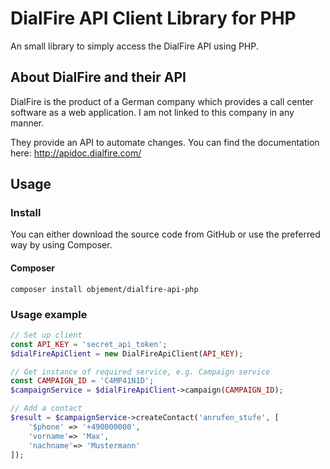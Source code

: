# DialFire API Client Library for PHP
An small library to simply access the DialFire API using PHP.

## About DialFire and their API
DialFire is the product of a German company which provides a call center software as a web application. I am not linked
to this company in any manner.

They provide an API to automate changes. You can find the documentation here:
http://apidoc.dialfire.com/

## Usage

### Install
You can either download the source code from GitHub or use the preferred way by using Composer.

#### Composer

````composer install objement/dialfire-api-php````

### Usage example

````php
// Set up client
const API_KEY = 'secret_api_token';
$dialFireApiClient = new DialFireApiClient(API_KEY);

// Get instance of required service, e.g. Campaign service
const CAMPAIGN_ID = 'C4MP41N1D';
$campaignService = $dialFireApiClient->campaign(CAMPAIGN_ID);

// Add a contact
$result = $campaignService->createContact('anrufen_stufe', [
    '$phone' => '+490000000',
    'vorname'=> 'Max',
    'nachname'=> 'Mustermann'
]);
````


